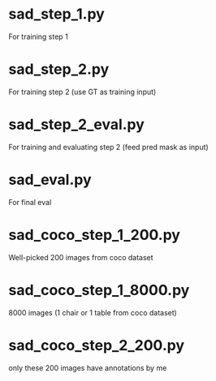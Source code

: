 # sad_step_1.py
For training step 1
# sad_step_2.py
For training step 2 (use GT as training input)
# sad_step_2_eval.py
For training and evaluating step 2 (feed pred mask as input)
# sad_eval.py
For final eval

# sad_coco_step_1_200.py 
Well-picked 200 images from coco dataset
# sad_coco_step_1_8000.py 
8000 images (1 chair or 1 table from coco dataset)
# sad_coco_step_2_200.py
only these 200 images have annotations by me